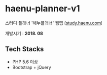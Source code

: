 # haenu-planner-v1

스터디 플래너 '해누플래너' 웹앱
([study.haenu.com](study.haenu.com))

개발시기 : **2018. 08**

## Tech Stacks
- PHP 5.6 이상
- Bootstrap + jQuery
